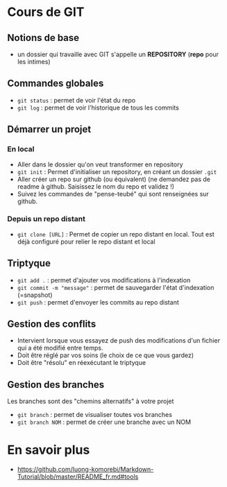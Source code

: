 # Cours de GIT

## Notions de base

- un dossier qui travaille avec GIT s'appelle un **REPOSITORY** (**repo** pour les intimes)

## Commandes globales

- `git status` : permet de voir l'état du repo
- `git log` : permet de voir l'historique de tous les commits

## Démarrer un projet

### En local

- Aller dans le dossier qu'on veut transformer en repository
- `git init` : Permet d'initialiser un repository, en créant un dossier `.git`
- Aller créer un repo sur github (ou équivalent) (ne demandez pas de readme à github. Saisissez le nom du repo et validez !)
- Suivez les commandes de "pense-teubé" qui sont renseignées sur github.

### Depuis un repo distant

- `git clone [URL]` : Permet de copier un repo distant en local. Tout est déjà configuré pour relier le repo distant et local

## Triptyque

- `git add .` : permet d'ajouter vos modifications à l'indexation
- `git commit -m "message"` : permet de sauvegarder l'état d'indexation (=snapshot)
- `git push` : permet d'envoyer les commits au repo distant

## Gestion des conflits

- Intervient lorsque vous essayez de push des modifications d'un fichier qui a été modifié entre temps.
- Doit être réglé par vos soins (le choix de ce que vous gardez)
- Doit être "résolu" en réexécutant le triptyque

## Gestion des branches

Les branches sont des "chemins alternatifs" à votre projet

- `git branch` : permet de visualiser toutes vos branches
- `git branch NOM` : permet de créer une branche avec un NOM

# En savoir plus

- https://github.com/luong-komorebi/Markdown-Tutorial/blob/master/README_fr.md#tools
